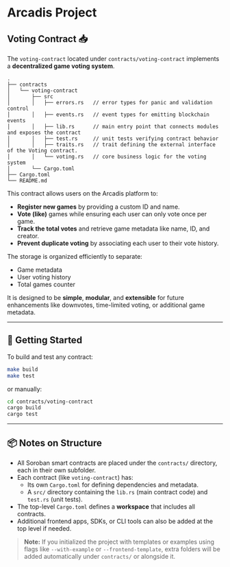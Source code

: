 # Arcadis Project

## Voting Contract 📥

The `voting-contract` located under `contracts/voting-contract` implements a **decentralized game voting system**.

```text
.
├── contracts
│   └── voting-contract
│       ├── src
│       │   ├── errors.rs   // error types for panic and validation control
│       │   ├── events.rs   // event types for emitting blockchain events
│       │   ├── lib.rs      // main entry point that connects modules and exposes the contract
│       │   ├── test.rs     // unit tests verifying contract behavior
│       │   ├── traits.rs   // trait defining the external interface of the Voting contract.
│       │   └── voting.rs   // core business logic for the voting system
│       └── Cargo.toml
├── Cargo.toml
└── README.md

```

This contract allows users on the Arcadis platform to:

- **Register new games** by providing a custom ID and name.
- **Vote (like)** games while ensuring each user can only vote once per game.
- **Track the total votes** and retrieve game metadata like name, ID, and creator.
- **Prevent duplicate voting** by associating each user to their vote history.

The storage is organized efficiently to separate:

- Game metadata
- User voting history
- Total games counter

It is designed to be **simple**, **modular**, and **extensible** for future enhancements like downvotes, time-limited voting, or additional game metadata.

---

## 🚀 Getting Started

To build and test any contract:

```bash
make build
make test
```

or manually:

```bash
cd contracts/voting-contract
cargo build
cargo test
```

---

## 📦 Notes on Structure

- All Soroban smart contracts are placed under the `contracts/` directory, each in their own subfolder.
- Each contract (like `voting-contract`) has:
  - Its own `Cargo.toml` for defining dependencies and metadata.
  - A `src/` directory containing the `lib.rs` (main contract code) and `test.rs` (unit tests).
- The top-level `Cargo.toml` defines a **workspace** that includes all contracts.
- Additional frontend apps, SDKs, or CLI tools can also be added at the top level if needed.

> **Note:** If you initialized the project with templates or examples using flags like `--with-example` or `--frontend-template`, extra folders will be added automatically under `contracts/` or alongside it.
